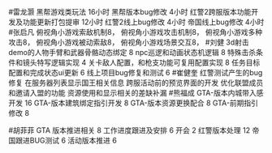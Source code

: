 #雷龙灏 
黑帮游戏类玩法  16小时 
黑帮版本bug修改  4小时
红警2跨服版本功能开发及功能更新打包提审 12小时 
红警2线上bug修改 4小时
帝国线上bug修改  4小时
#张启凡 
俯视角小游戏索敌机制8，
俯视角小游戏攻击机制8，
俯视角小游戏多种攻击8，
俯视角小游戏被动索敌8，
俯视角小游戏场景交互8，
#刘健 
3d射击demo的人物手臂和武器骨骼动态绑定		8
npc巡逻和动画状态机逻辑	8
特殊击杀条件和镜头特写逻辑实现	4
关卡敌人配置，和枪支功能可复用配置实现	8
任务目标配置和完成状态ui更新	6
线上项目bug修复和测试	6
#崔健奎 
红警测试产生的bug修复
在服务器列表显示国王相关信息
跨服活动前的预览界面的开发
优化联盟成员和邀请入盟的功能
资源使用和显示相关的差缺补漏
#熊福成 
GTA-版本内城带入感开发                                      16
GTA-版本建筑绑定指引开发                                     8
GTA-版本资源更换配合                                            8
GTA-前期指引修改                                                   8

#胡菲菲 
GTA 版本推进相关 8
工作进度跟进及安排   6
开会 2
红警版本处理     12
帝国跟进BUG测试       6
活动版本推进 6